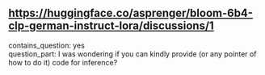 ## https://huggingface.co/asprenger/bloom-6b4-clp-german-instruct-lora/discussions/1

contains_question: yes  
question_part: I was wondering if you can kindly provide (or any pointer of how to do it) code for inference?